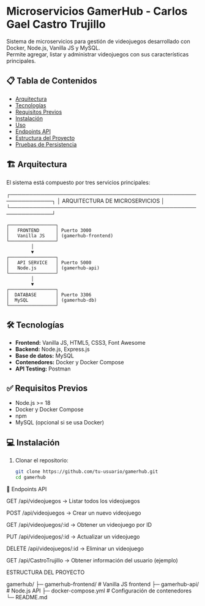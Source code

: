 # Microservicios GamerHub - Carlos Gael Castro Trujillo

Sistema de microservicios para gestión de videojuegos desarrollado con Docker, Node.js, Vanilla JS y MySQL.  
Permite agregar, listar y administrar videojuegos con sus características principales.

## 📋 Tabla de Contenidos
- [Arquitectura](#arquitectura)
- [Tecnologías](#tecnologías)
- [Requisitos Previos](#requisitos-previos)
- [Instalación](#instalación)
- [Uso](#uso)
- [Endpoints API](#endpoints-api)
- [Estructura del Proyecto](#estructura-del-proyecto)
- [Pruebas de Persistencia](#pruebas-de-persistencia)

## 🏗 Arquitectura

El sistema está compuesto por tres servicios principales:

┌─────────────────────────────────────────────────────────────┐
│                     ARQUITECTURA DE MICROSERVICIOS           │
└─────────────────────────────────────────────────────────────┘

    ┌─────────────────┐
    │   FRONTEND      │ Puerto 3000
    │   Vanilla JS    │ (gamerhub-frontend)
    └─────────────────┘
             │
             ▼
    ┌─────────────────┐
    │   API SERVICE   │ Puerto 5000
    │   Node.js       │ (gamerhub-api)
    └─────────────────┘
             │
             ▼
    ┌─────────────────┐
    │  DATABASE       │ Puerto 3306
    │  MySQL          │ (gamerhub-db)
    └─────────────────┘

## 🛠 Tecnologías
- **Frontend:** Vanilla JS, HTML5, CSS3, Font Awesome
- **Backend:** Node.js, Express.js
- **Base de datos:** MySQL
- **Contenedores:** Docker y Docker Compose
- **API Testing:** Postman

## ✅ Requisitos Previos
- Node.js >= 18
- Docker y Docker Compose
- npm
- MySQL (opcional si se usa Docker)

## 💻 Instalación
1. Clonar el repositorio:
   ```bash
   git clone https://github.com/tu-usuario/gamerhub.git
   cd gamerhub
🔗 Endpoints API

GET /api/videojuegos → Listar todos los videojuegos

POST /api/videojuegos → Crear un nuevo videojuego

GET /api/videojuegos/:id → Obtener un videojuego por ID

PUT /api/videojuegos/:id → Actualizar un videojuego

DELETE /api/videojuegos/:id → Eliminar un videojuego

GET /api/CastroTrujillo → Obtener información del usuario (ejemplo)

ESTRUCTURA DEL PROYECTO

gamerhub/
├─ gamerhub-frontend/       # Vanilla JS frontend
├─ gamerhub-api/            # Node.js API
├─ docker-compose.yml       # Configuración de contenedores
└─ README.md
